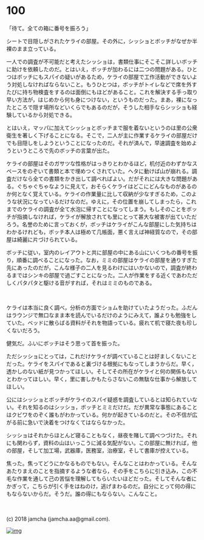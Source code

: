 # 100

「待て。全ての箱に番号を振ろう」  

シートで目隠しがされたケライの部屋。その外に，シッショとボッチがなぜか半裸のまま立っている。  

一人での調査が不可能だと考えたシッショは，書類仕事にそこそこ詳しいボッチに助けを依頼したのだ。とはいえ，ボッチが加わるには二つの問題がある。ひとつはボッチにもスパイの疑いがあるため，ケライの部屋で工作活動ができないよう対処しなければならないこと。もうひとつは，ボッチがトイレなどで席を外すたびに持ち物検査をするのは面倒にもほどがあること。これを解決する手っ取り早い方法が，はじめから何も身につけない，というものだった。まあ，裸になったところで隠す場所などいくらでもあるのだが，そうした相手ならシッショも経験しているから対処できる。  

とはいえ，マッパに加えてシッショとボッチまで服を着ないというのは里の公衆衛生を著しく下げることになる。そこで，二人が主に作業するケライの部屋だけでも目隠しをしようということになったのだ。それが済んで，早速調査を始めようというところで先のボッチの言葉が出た。  

ケライの部屋はそのガサツな性格がはっきりとわかるほど，机付近のわずかなスペースをのぞいて書類と本で埋めつくされていた。ヘタに動けば山が崩れる。調査だけなら全ての書類をかき出して調べればよい。だがそれには大きな問題がある。ぐちゃぐちゃなように見えて，おそらくケライはどこにどんなものがあるのか何となく覚えている。ケライの作業量に比して収納が少なすぎるため，このような状況になっているだけなのだ。ゆえに，その位置を崩してしまったら，これまでのケライの調査が全て水泡に帰すことになってしまう。もしそのことをボッチが指摘しなければ，ケライが解放されても里にとって甚大な被害が出ていただろう。名誉のために言っておくが，ボッチはケライがこんな部屋にした気持ちはわかるけれども，ボッチ本人は極めて几帳面，悪く言えば神経質なので，その部屋は綺麗に片づけられている。  

ボッチに従い，室内のレイアウトと共に部屋の中にある山にいくつもの番号を振り，順番に調べることになった。なお，ミミの部屋はケライの部屋を通りすぎた先にあったのだが，こんな様子の二人を見るわけにはいかないので，調査が終わるまではシンキの部屋で過ごすことになった。二人が作業をする近くであわただしくパタパタと駆ける音がすれば，それはミミのものである。  

<br>  

ケライは本当に良く調べ，分析の方面でショムを助けていたようだった。ふだんはラウンジで無口なまま本を読んでいるだけのようにみえて，誰よりも勉強をしていた。ベッドに散らばる資料がそれを物語っている。疲れて机で寝た夜も珍しくないだろう。  

健気だ。ふいにボッチはそう思って首を振った。  

ただシッショにとっては，これだけケライが調べていることは好ましくないことだった。ケライをスパイであると裏づける根拠にもなってしまうからだ。早く，透かしのない紙が見つかってほしい。そしてその所在がケライと何の関係もないとわかってほしい。早く，里に害しかもたらさないこの無駄な仕事から解放してほしい。  

公にはシッショとボッチがケライのスパイ疑惑を調査しているとは知られていない。それを知るのはシッショ，ボッチとミミだけだ。だが異常な事態にあることはクビワをのぞく誰もがわかっている。何かが起きているのだと。その不信が広がる前に急いで決着をつけなくてはならなかった。  

シッショはそれからほとんど寝ることもなく，昼夜を賭して調べつづけた。それにも関わらず，資料の山はいっこうに減る気配がない。この部屋に無ければ，他の部屋，そして加工場，武器庫，医務室，治療室，そして書庫が控えている。  

焦った。焦ってどうにかなるものでもない。そんなことはわかっている。そんなあたりまえのことを指摘するような者なら，その手をこちらに引き込み，この不毛な作業を通して己の苦悩を理解してもらいたいほどだった。そしてそんな者にかぎって，こちらが引く手をはねのけ，逃げまわるのだ。自分にとって何の得にもならないからだ。そうだ。誰の得にもならない。こんなこと。  

<br>  
<br>  
(c) 2018 jamcha (jamcha.aa@gmail.com).  

[![img](http://i.creativecommons.org/l/by-nc-sa/4.0/88x31.png)](http://creativecommons.org/licenses/by-nc-sa/4.0/deed)